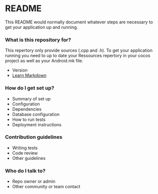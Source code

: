 # README #

This README would normally document whatever steps are necessary to get your application up and running.

### What is this repository for? ###

This repertory only provide sources (.cpp and .h). To get your application running you need to up to date your Ressources repertory in your cocos project as well as your Android.mk file.
* Version
* [Learn Markdown](https://bitbucket.org/tutorials/markdowndemo)

### How do I get set up? ###

* Summary of set up
* Configuration
* Dependencies
* Database configuration
* How to run tests
* Deployment instructions

### Contribution guidelines ###

* Writing tests
* Code review
* Other guidelines

### Who do I talk to? ###

* Repo owner or admin
* Other community or team contact